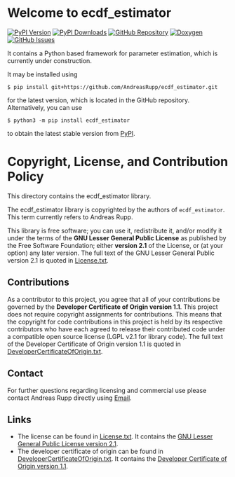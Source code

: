 # Welcome to ecdf_estimator

[![PyPI Version](https://badge.fury.io/py/ecdf_estimator.svg)](
https://badge.fury.io/py/ecdf_estimator)
[![PyPI Downloads](https://img.shields.io/pypi/dm/ecdf_estimator.svg?label=PyPI%20downloads)](
https://pypi.org/project/ecdf_estimator/)
[![GitHub Repository](https://img.shields.io/badge/Source_code-GitHub-blue.svg)](
https://github.com/AndreasRupp/ecdf_estimator)
[![Doxygen](https://img.shields.io/badge/Doxygen-GitHub-blue.svg)](
https://andreasrupp.github.io/ecdf-estimator_auto-pages)
[![GitHub Issues](https://img.shields.io/badge/Issue_tracking-GitHub-red.svg)](
https://github.com/AndreasRupp/ecdf_estimator/issues)

It contains a Python based framework for parameter estimation, which is currently under
construction.

It may be installed using

    $ pip install git+https://github.com/AndreasRupp/ecdf_estimator.git

for the latest version, which is located in the GitHub repository. Alternatively, you can use

    $ python3 -m pip install ecdf_estimator

to obtain the latest stable version from [PyPI](https://pypi.org/).


# Copyright, License, and Contribution Policy

This directory contains the ecdf_estimator library.

The ecdf_estimator library is copyrighted by the authors of `ecdf_estimator`. This term currently
refers to Andreas Rupp.

This library is free software; you can use it, redistribute it, and/or modify it under the terms
of the <b>GNU Lesser General Public License</b> as published by the Free Software Foundation; either
<b>version 2.1</b> of the License, or (at your option) any later version. The full text of the GNU
Lesser General Public version 2.1 is quoted in [License.txt](
https://github.com/AndreasRupp/ecdf_estimator/blob/main/License.txt).


## Contributions

As a contributor to this project, you agree that all of your contributions be governed by the
<b>Developer Certificate of Origin version 1.1</b>. This project does not require copyright
assignments for contributions. This means that the copyright for code contributions in this project
is held by its respective contributors who have each agreed to release their contributed code under
a compatible open source license (LGPL v2.1 for library code). The full text of the Developer
Certificate of Origin version 1.1 is quoted in [DeveloperCertificateOfOrigin.txt](
https://github.com/AndreasRupp/ecdf_estimator/blob/main/DeveloperCertificateOfOrigin.txt).


## Contact

For further questions regarding licensing and commercial use please contact Andreas Rupp directly
using [Email](mailto:info@rupp.ink).


## Links

- The license can be found in [License.txt](
  https://github.com/AndreasRupp/ecdf_estimator/blob/main/License.txt). It contains the [GNU Lesser
  General Public License version 2.1](https://www.gnu.org/licenses/old-licenses/lgpl-2.1.en.html).
- The developer certificate of origin can be found in [DeveloperCertificateOfOrigin.txt](
  https://github.com/AndreasRupp/ecdf_estimator/blob/main/DeveloperCertificateOfOrigin.txt). It
  contains the [Developer Certificate of Origin version 1.1](https://developercertificate.org/).
